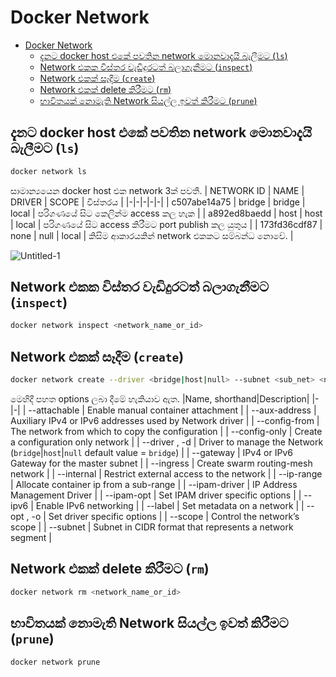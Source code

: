 # Docker Network

- [Docker Network](#docker-network)
  - [දැනට docker host එකේ පවතින network මොනවාදැයි බැලීමට (`ls`)](#දැනට-docker-host-එකේ-පවතින-network-මොනවාදැයි-බැලීමට-ls)
  - [Network එකක විස්තර වැඩිදුරටත් බලාගැනීමට (`inspect`)](#network-එකක-විස්තර-වැඩිදුරටත්-බලාගැනීමට-inspect)
  - [Network එකක් සෑදීම (`create`)](#network-එකක්-සෑදීම-create)
  - [Network එකක් delete කිරීමට (`rm`)](#network-එකක්-delete-කිරීමට-rm)
  - [භාවිතයක් නොමැති Network සියල්ල ඉවත් කිරීමට (`prune`)](#භාවිතයක්-නොමැති-network-සියල්ල-ඉවත්-කිරීමට-prune)


## දැනට docker host එකේ පවතින network මොනවාදැයි බැලීමට (`ls`)
```bash
docker network ls
```
සාමාන්‍යයෙන docker host එක network 3ක් පවතී.
| NETWORK ID | NAME | DRIVER | SCOPE | විස්තරය |
|-|-|-|-|-|
| c507abe14a75 | bridge | bridge | local | පරිගණයේ සිට කෙලින්ම access කල හැක |
| a892ed8baedd | host | host | local | පරිගණයේ සිට access කිරීමට port publish කල යුතුය |
| 173fd36cdf87 | none | null | local | කිසිම ආකාරයකින් network එකකට සම්බන්ධ නොවේ. |

![Untitled-1](https://user-images.githubusercontent.com/117719820/229348893-20ef9da6-91b7-4cdd-ba69-e32f63a4ea4d.jpg)

## Network එකක විස්තර වැඩිදුරටත් බලාගැනීමට (`inspect`)

```bash
docker network inspect <network_name_or_id>
```

## Network එකක් සෑදීම (`create`)

```bash
docker network create --driver <bridge|host|null> --subnet <sub_net> <network_name>
```
මෙහිදී පහත options ලබා දීමේ හැකියාව ඇත.
|Name, shorthand|Description|
|-|-|
| --attachable | Enable manual container attachment |
| --aux-address | Auxiliary IPv4 or IPv6 addresses used by Network driver |
| --config-from | The network from which to copy the configuration |
| --config-only | Create a configuration only network |
| --driver , -d | Driver to manage the Network (`bridge`|`host`|`null` default value = `bridge`)  |
| --gateway | IPv4 or IPv6 Gateway for the master subnet |
| --ingress | Create swarm routing-mesh network |
| --internal | Restrict external access to the network |
| --ip-range | Allocate container ip from a sub-range |
| --ipam-driver | IP Address Management Driver |
| --ipam-opt | Set IPAM driver specific options |
| --ipv6 | Enable IPv6 networking |
| --label | Set metadata on a network |
| --opt , -o | Set driver specific options |
| --scope | Control the network’s scope |
| --subnet | Subnet in CIDR format that represents a network segment |

## Network එකක් delete කිරීමට (`rm`)

```bash
docker network rm <network_name_or_id>
```

## භාවිතයක් නොමැති Network සියල්ල ඉවත් කිරීමට (`prune`)

```bash
docker network prune
```


